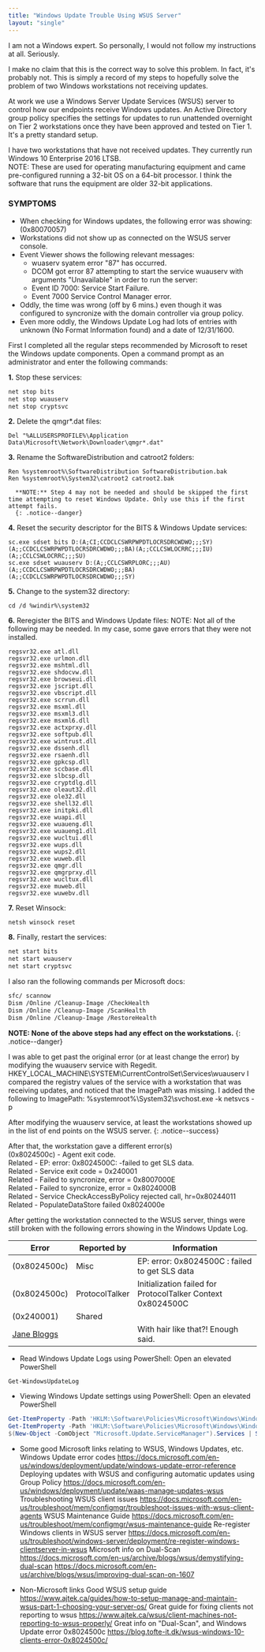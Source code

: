 ```yaml
---
title: "Windows Update Trouble Using WSUS Server"
layout: "single"
---
```




I am not a Windows expert.  So personally, I would not follow my instructions at all.  Seriously.

I make no claim that this is the correct way to solve this problem.  In fact, it's probably not.  This is simply a record of my steps to hopefully solve the problem of two Windows workstations not receiving updates.

At work we use a Windows Server Update Services (WSUS) server to control how our endpoints receive Windows updates.  An Active Directory group policy specifies the settings for updates to run unattended overnight on Tier 2 workstations once they have been approved and tested on Tier 1.  It's a pretty standard setup.

I have two workstations that have not received updates.  They currently run Windows 10 Enterprise 2016 LTSB.  
NOTE: These are used for operating manufacturing equipment and came pre-configured running a 32-bit OS on a 64-bit processor.  I think the software that runs the equipment are older 32-bit applications.  

### SYMPTOMS
* When checking for Windows updates, the following error was showing: (0x80070057)
* Workstations did not show up as connected on the WSUS server console.
* Event Viewer shows the following relevant messages:
  - wuaserv syatem error "87" has occurred.
  - DCOM got error 87 attempting to start the service wuauserv with arguments "Unavailable" in order to run the server:
  - Event ID 7000: Service Start Failure.
  - Event 7000 Service Control Manager error.
* Oddly, the time was wrong (off by 6 mins.) even though it was configured to syncronize with the domain controller via group policy.  
* Even more oddly, the Windows Update Log had lots of entries with unknown (No Format Information found) and a date of 12/31/1600.


First I completed all the regular steps recommended by Microsoft to reset the Windows update components.
Open a command prompt as an administrator and enter the following commands:

**1.** Stop these services:
````sh
net stop bits
net stop wuauserv
net stop cryptsvc
````

**2.** Delete the qmgr*.dat files:
````console
Del "%ALLUSERSPROFILE%\Application Data\Microsoft\Network\Downloader\qmgr*.dat"
````

**3.** Rename the SoftwareDistribution and catroot2 folders:
````console
Ren %systemroot%\SoftwareDistribution SoftwareDistribution.bak
Ren %systemroot%\System32\catroot2 catroot2.bak
````

      **NOTE:** Step 4 may not be needed and should be skipped the first time attempting to reset Windows Update. Only use this if the first attempt fails.
      {: .notice--danger}  

**4.** Reset the security descriptor for the BITS & Windows Update services:
````plaintext
sc.exe sdset bits D:(A;CI;CCDCLCSWRPWPDTLOCRSDRCWDWO;;;SY)(A;;CCDCLCSWRPWPDTLOCRSDRCWDWO;;;BA)(A;;CCLCSWLOCRRC;;;IU)(A;;CCLCSWLOCRRC;;;SU)
sc.exe sdset wuauserv D:(A;;CCLCSWRPLORC;;;AU)(A;;CCDCLCSWRPWPDTLOCRSDRCWDWO;;;BA)(A;;CCDCLCSWRPWPDTLOCRSDRCWDWO;;;SY)
````

**5.** Change to the system32 directory:
````console
cd /d %windir%\system32
````

**6.** Reregister the BITS and Windows Update files:
NOTE: Not all of the following may be needed.  In my case, some gave errors that they were not installed.
````console
regsvr32.exe atl.dll
regsvr32.exe urlmon.dll
regsvr32.exe mshtml.dll
regsvr32.exe shdocvw.dll
regsvr32.exe browseui.dll
regsvr32.exe jscript.dll
regsvr32.exe vbscript.dll
regsvr32.exe scrrun.dll
regsvr32.exe msxml.dll
regsvr32.exe msxml3.dll
regsvr32.exe msxml6.dll
regsvr32.exe actxprxy.dll
regsvr32.exe softpub.dll
regsvr32.exe wintrust.dll
regsvr32.exe dssenh.dll
regsvr32.exe rsaenh.dll
regsvr32.exe gpkcsp.dll
regsvr32.exe sccbase.dll
regsvr32.exe slbcsp.dll
regsvr32.exe cryptdlg.dll
regsvr32.exe oleaut32.dll
regsvr32.exe ole32.dll
regsvr32.exe shell32.dll
regsvr32.exe initpki.dll
regsvr32.exe wuapi.dll
regsvr32.exe wuaueng.dll
regsvr32.exe wuaueng1.dll
regsvr32.exe wucltui.dll
regsvr32.exe wups.dll
regsvr32.exe wups2.dll
regsvr32.exe wuweb.dll
regsvr32.exe qmgr.dll
regsvr32.exe qmgrprxy.dll
regsvr32.exe wucltux.dll
regsvr32.exe muweb.dll
regsvr32.exe wuwebv.dll
````

**7.** Reset Winsock:
````console
netsh winsock reset
````

**8.** Finally, restart the services:
````sh
net start bits
net start wuauserv
net start cryptsvc
````

 I also ran the following commands per Microsoft docs:  
 ````sh
 sfc/ scannow
 Dism /Online /Cleanup-Image /CheckHealth
 Dism /Online /Cleanup-Image /ScanHealth
 Dism /Online /Cleanup-Image /RestoreHealth
 ````

**NOTE: None of the above steps had any effect on the workstations.**
{: .notice--danger}  


I was able to get past the original error (or at least change the error) by modifying the wuauserv service with Regedit.
HKEY_LOCAL_MACHINE\SYSTEM\CurrentControlSet\Services\wuauserv
I compared the registry values of the service with a workstation that was receiving updates, and noticed that the ImagePath was missing.
I added the following to ImagePath: %systemroot%\System32\svchost.exe -k netsvcs -p  


After modifying the wuauserv service, at least the workstations showed up in the list of end points on the WSUS server.
{: .notice--success}

After that, the workstation gave a different error(s)  
(0x8024500c) - Agent exit code.   
Related - EP: error: 0x8024500C: -failed to get SLS data.   
Related - Service exit code = 0x240001   
Related - Failed to syncronize, error = 0x8007000E   
Related - Failed to syncronize, error = 0x8024000B   
Related - Service CheckAccessByPolicy rejected call, hr=0x80244011   
Related - PopulateDataStore failed 0x8024000e

After getting the workstation connected to the WSUS server, things were still broken with the following errors showing in the Windows Update Log.  


|   Error          | Reported by       |   Information                                                     |
| ---------------- | ------------------| ----------------------------------------------------------------- |
| (0x8024500c)     | Misc              | EP: error: 0x8024500C : failed to get SLS data                    |
| (0x8024500c)     | ProtocolTalker    | Initialization failed for ProtocolTalker Context 0x8024500C       |
| (0x240001)       | Shared            |       |
| [Jane Bloggs](#) |                       | With hair like that?! Enough said.                                |

* Read Windows Update Logs using PowerShell:
Open an elevated PowerShell
````powershell
Get-WindowsUpdateLog
````
* Viewing Windows Update settings using PowerShell:
Open an elevated PowerShell
````powershell
Get-ItemProperty -Path 'HKLM:\Software\Policies\Microsoft\Windows\WindowsUpdate'
Get-ItemProperty -Path 'HKLM:\Software\Policies\Microsoft\Windows\WindowsUpdate\AU'
$(New-Object -ComObject "Microsoft.Update.ServiceManager").Services | Select-Object Name, IsDefaultAUService
````
* Some good Microsoft links relating to WSUS, Windows Updates, etc.
Windows Update error codes
https://docs.microsoft.com/en-us/windows/deployment/update/windows-update-error-reference
Deploying updates with WSUS and configuring automatic updates using Group Policy
https://docs.microsoft.com/en-us/windows/deployment/update/waas-manage-updates-wsus
Troubleshooting WSUS client issues
https://docs.microsoft.com/en-us/troubleshoot/mem/configmgr/troubleshoot-issues-with-wsus-client-agents
WSUS Maintenance Guide
https://docs.microsoft.com/en-us/troubleshoot/mem/configmgr/wsus-maintenance-guide
Re-register Windows clients in WSUS server
https://docs.microsoft.com/en-us/troubleshoot/windows-server/deployment/re-register-windows-clientserver-in-wsus
Microsoft info on Dual-Scan
https://docs.microsoft.com/en-us/archive/blogs/wsus/demystifying-dual-scan
https://docs.microsoft.com/en-us/archive/blogs/wsus/improving-dual-scan-on-1607

* Non-Microsoft links
Good WSUS setup guide
https://www.ajtek.ca/guides/how-to-setup-manage-and-maintain-wsus-part-1-choosing-your-server-os/
Great guide for fixing clients not reporting to wsus
https://www.ajtek.ca/wsus/client-machines-not-reporting-to-wsus-properly/
Great info on "Dual-Scan", and Windows Update error 0x8024500c
https://blog.tofte-it.dk/wsus-windows-10-clients-error-0x8024500c/
